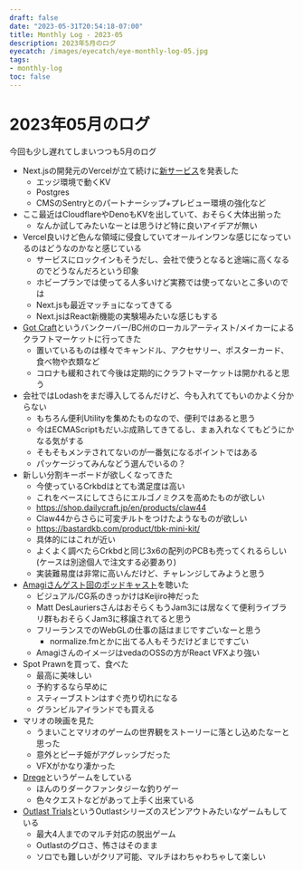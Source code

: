 ```yaml
---
draft: false
date: "2023-05-31T20:54:18-07:00"
title: Monthly Log - 2023-05
description: 2023年5月のログ
eyecatch: /images/eyecatch/eye-monthly-log-05.jpg
tags:
- monthly-log
toc: false
---
```


# 2023年05月のログ

今回も少し遅れてしまいつつも5月のログ

- Next.jsの開発元のVercelが立て続けに[新サービス](https://vercel.com/ship)を発表した
    - エッジ環境で動くKV
    - Postgres
    - CMSのSentryとのパートナーシップ+プレビュー環境の強化など
- ここ最近はCloudflareやDenoもKVを出していて、おそらく大体出揃った
    - なんか試してみたいなーとは思うけど特に良いアイデアが無い
- Vercel良いけど色んな領域に侵食していてオールインワンな感じになっているのはどうなのかなと感じている
    - サービスにロックインもそうだし、会社で使うとなると途端に高くなるのでどうなんだろという印象
    - ホビープランでは使ってる人多いけど実務では使ってないとこ多いのでは
    - Next.jsも最近マッチョになってきてる
    - Next.jsはReact新機能の実験場みたいな感じもする
- [Got Craft](https://gotcraft.com/)というバンクーバー/BC州のローカルアーティスト/メイカーによるクラフトマーケットに行ってきた
    - 置いているものは様々でキャンドル、アクセサリー、ポスターカード、食べ物や衣類など
    - コロナも緩和されて今後は定期的にクラフトマーケットは開かれると思う
- 会社ではLodashをまだ導入してるんだけど、今も入れててもいのかよく分からない
    - もちろん便利Utilityを集めたものなので、便利ではあると思う
    - 今はECMAScriptもだいぶ成熟してきてるし、まぁ入れなくてもどうにかなる気がする
    - そもそもメンテされてないのが一番気になるポイントではある
    - パッケージってみんなどう選んでいるの？
- 新しい分割キーボードが欲しくなってきた
    - 今使っているCrkbdはとても満足度は高い
    - これをベースにしてさらにエルゴノミクスを高めたものが欲しい
    - https://shop.dailycraft.jp/en/products/claw44
    - Claw44からさらに可変チルトをつけたようなものが欲しい
    - https://bastardkb.com/product/tbk-mini-kit/
    - 具体的にはこれが近い
    - よくよく調べたらCrkbdと同じ3x6の配列のPCBも売ってくれるらしい(ケースは別途個人で注文する必要あり)
    - 実装難易度は非常に高いんだけど、チャレンジしてみようと思う
- [Amagiさんゲスト回のポッドキャスト](https://open.spotify.com/episode/2vWK1rudmzjLDq9GIzDZWa?si=5_dc8jXlQUS_KdVofTxCfw)を聴いた
    - ビジュアル/CG系のきっかけはKeijiro神だった
    - Matt DesLauriersさんはおそらくもうJam3には居なくて便利ライブラリ群もおそらくJam3に移譲されてると思う
    - フリーランスでのWebGLの仕事の話はまじですごいなーと思う
        - normalize.fmとかに出てる人もそうだけどまじですごい
    - AmagiさんのイメージはvedaのOSSの方がReact VFXより強い
- Spot Prawnを買って、食べた
    - 最高に美味しい
    - 予約するなら早めに
    - スティーブストンはすぐ売り切れになる
    - グランビルアイランドでも買える
- マリオの映画を見た
    - うまいことマリオのゲームの世界観をストーリーに落とし込めたなーと思った
    - 意外とピーチ姫がアグレッシブだった
    - VFXがかなり凄かった
- [Drege](https://store.steampowered.com/app/1562430/DREDGE/)というゲームをしている
    - ほんのりダークファンタジーな釣りゲー
    - 色々クエストなどがあって上手く出来ている
- [Outlast Trials](https://store.steampowered.com/app/1304930/The_Outlast_Trials/)というOutlastシリーズのスピンアウトみたいなゲームもしている
    - 最大4人までのマルチ対応の脱出ゲーム
    - Outlastのグロさ、怖さはそのまま
    - ソロでも難しいがクリア可能、マルチはわちゃわちゃして楽しい
